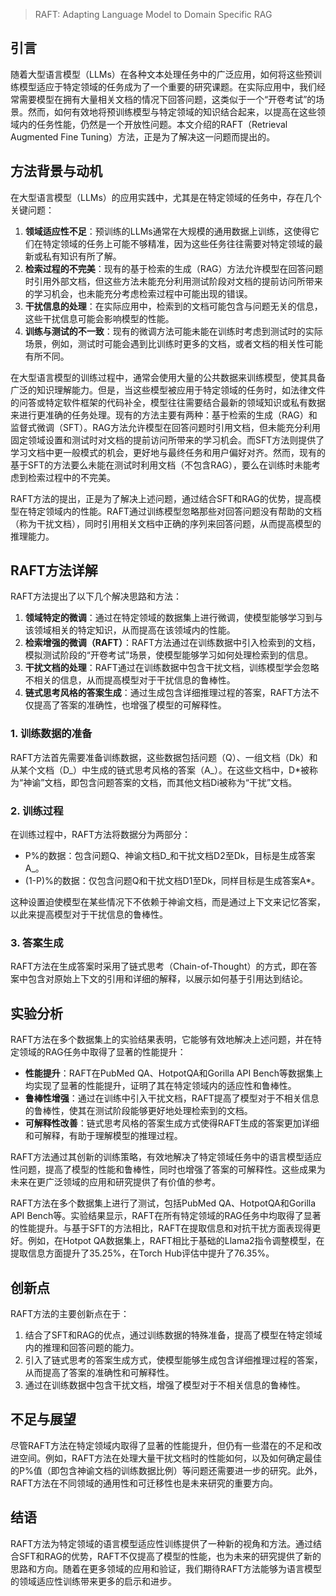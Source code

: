 > RAFT: Adapting Language Model to Domain Specific RAG
>

## 引言
随着大型语言模型（LLMs）在各种文本处理任务中的广泛应用，如何将这些预训练模型适应于特定领域的任务成为了一个重要的研究课题。在实际应用中，我们经常需要模型在拥有大量相关文档的情况下回答问题，这类似于一个“开卷考试”的场景。然而，如何有效地将预训练模型与特定领域的知识结合起来，以提高在这些领域内的任务性能，仍然是一个开放性问题。本文介绍的RAFT（Retrieval Augmented Fine Tuning）方法，正是为了解决这一问题而提出的。

## 方法背景与动机
在大型语言模型（LLMs）的应用实践中，尤其是在特定领域的任务中，存在几个关键问题：



1.  **领域适应性不足**：预训练的LLMs通常在大规模的通用数据上训练，这使得它们在特定领域的任务上可能不够精准，因为这些任务往往需要对特定领域的最新或私有知识有所了解。 
2.  **检索过程的不完美**：现有的基于检索的生成（RAG）方法允许模型在回答问题时引用外部文档，但这些方法未能充分利用测试阶段对文档的提前访问所带来的学习机会，也未能充分考虑检索过程中可能出现的错误。 
3.  **干扰信息的处理**：在实际应用中，检索到的文档可能包含与问题无关的信息，这些干扰信息可能会影响模型的性能。 
4.  **训练与测试的不一致**：现有的微调方法可能未能在训练时考虑到测试时的实际场景，例如，测试时可能会遇到比训练时更多的文档，或者文档的相关性可能有所不同。 

在大型语言模型的训练过程中，通常会使用大量的公共数据来训练模型，使其具备广泛的知识理解能力。但是，当这些模型被应用于特定领域的任务时，如法律文件的问答或特定软件框架的代码补全，模型往往需要结合最新的领域知识或私有数据来进行更准确的任务处理。现有的方法主要有两种：基于检索的生成（RAG）和监督式微调（SFT）。RAG方法允许模型在回答问题时引用文档，但未能充分利用固定领域设置和测试时对文档的提前访问所带来的学习机会。而SFT方法则提供了学习文档中更一般模式的机会，更好地与最终任务和用户偏好对齐。然而，现有的基于SFT的方法要么未能在测试时利用文档（不包含RAG），要么在训练时未能考虑到检索过程中的不完美。

RAFT方法的提出，正是为了解决上述问题，通过结合SFT和RAG的优势，提高模型在特定领域内的性能。RAFT通过训练模型忽略那些对回答问题没有帮助的文档（称为干扰文档），同时引用相关文档中正确的序列来回答问题，从而提高模型的推理能力。

## RAFT方法详解
RAFT方法提出了以下几个解决思路和方法：

1.  **领域特定的微调**：通过在特定领域的数据集上进行微调，使模型能够学习到与该领域相关的特定知识，从而提高在该领域内的性能。 
2.  **检索增强的微调（RAFT）**：RAFT方法通过在训练数据中引入检索到的文档，模拟测试阶段的“开卷考试”场景，使模型能够学习如何处理检索到的信息。 
3.  **干扰文档的处理**：RAFT通过在训练数据中包含干扰文档，训练模型学会忽略不相关的信息，从而提高模型对于干扰信息的鲁棒性。 
4.  **链式思考风格的答案生成**：通过生成包含详细推理过程的答案，RAFT方法不仅提高了答案的准确性，也增强了模型的可解释性。 

### 1. 训练数据的准备
RAFT方法首先需要准备训练数据，这些数据包括问题（Q）、一组文档（Dk）和从某个文档（D_）中生成的链式思考风格的答案（A_）。在这些文档中，D*被称为“神谕”文档，即包含问题答案的文档，而其他文档Di被称为“干扰”文档。

### 2. 训练过程
在训练过程中，RAFT方法将数据分为两部分：

+ P%的数据：包含问题Q、神谕文档D_和干扰文档D2至Dk，目标是生成答案A_。
+ (1-P)%的数据：仅包含问题Q和干扰文档D1至Dk，同样目标是生成答案A*。

这种设置迫使模型在某些情况下不依赖于神谕文档，而是通过上下文来记忆答案，以此来提高模型对于干扰信息的鲁棒性。

### 3. 答案生成
RAFT方法在生成答案时采用了链式思考（Chain-of-Thought）的方式，即在答案中包含对原始上下文的引用和详细的解释，以展示如何基于引用达到结论。

## 实验分析
RAFT方法在多个数据集上的实验结果表明，它能够有效地解决上述问题，并在特定领域的RAG任务中取得了显著的性能提升：

+  **性能提升**：RAFT在PubMed QA、HotpotQA和Gorilla API Bench等数据集上均实现了显著的性能提升，证明了其在特定领域内的适应性和鲁棒性。 
+  **鲁棒性增强**：通过在训练中引入干扰文档，RAFT提高了模型对于不相关信息的鲁棒性，使其在测试阶段能够更好地处理检索到的文档。 
+  **可解释性改善**：链式思考风格的答案生成方式使得RAFT生成的答案更加详细和可解释，有助于理解模型的推理过程。 

RAFT方法通过其创新的训练策略，有效地解决了特定领域任务中的语言模型适应性问题，提高了模型的性能和鲁棒性，同时也增强了答案的可解释性。这些成果为未来在更广泛领域的应用和研究提供了有价值的参考。

RAFT方法在多个数据集上进行了测试，包括PubMed QA、HotpotQA和Gorilla API Bench等。实验结果显示，RAFT在所有特定领域的RAG任务中均取得了显著的性能提升。与基于SFT的方法相比，RAFT在提取信息和对抗干扰方面表现得更好。例如，在Hotpot QA数据集上，RAFT相比于基础的Llama2指令调整模型，在提取信息方面提升了35.25%，在Torch Hub评估中提升了76.35%。

## 创新点
RAFT方法的主要创新点在于：

1. 结合了SFT和RAG的优点，通过训练数据的特殊准备，提高了模型在特定领域内的推理和回答问题的能力。
2. 引入了链式思考的答案生成方式，使模型能够生成包含详细推理过程的答案，从而提高了答案的准确性和可解释性。
3. 通过在训练数据中包含干扰文档，增强了模型对于不相关信息的鲁棒性。

## 不足与展望
尽管RAFT方法在特定领域内取得了显著的性能提升，但仍有一些潜在的不足和改进空间。例如，RAFT方法在处理大量干扰文档时的性能如何，以及如何确定最佳的P%值（即包含神谕文档的训练数据比例）等问题还需要进一步的研究。此外，RAFT方法在不同领域的通用性和可迁移性也是未来研究的重要方向。

## 结语
RAFT方法为特定领域的语言模型适应性训练提供了一种新的视角和方法。通过结合SFT和RAG的优势，RAFT不仅提高了模型的性能，也为未来的研究提供了新的思路和方向。随着在更多领域的应用和验证，我们期待RAFT方法能够为语言模型的领域适应性训练带来更多的启示和进步。

